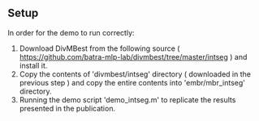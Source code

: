 ## Setup

In order for the demo to run correctly:

1. Download DivMBest from the following source ( https://github.com/batra-mlp-lab/divmbest/tree/master/intseg ) and install it.
2. Copy the contents of 'divmbest/intseg' directory ( downloaded in the previous step ) and copy the entire contents into 'embr/mbr_intseg' directory.
3. Running the demo script 'demo_intseg.m' to replicate the results presented in the publication.
